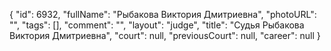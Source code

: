 {
    "id": 6932,
    "fullName": "Рыбакова Виктория Дмитриевна",
    "photoURL": "",
    "tags": [],
    "comment": "",
    "layout": "judge",
    "title": "Судья Рыбакова Виктория Дмитриевна",
    "court": null,
    "previousCourt": null,
    "career": null
}